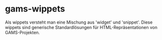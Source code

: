 # gams-wippets
Als wippets versteht man eine Mischung aus 'widget' und 'snippet'. Diese wippets sind generische Standardlösungen für HTML-Repräsentationen von GAMS-Projekten.
